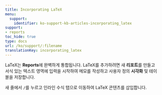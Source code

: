 ```yaml
---
title: Incorporating LaTeX
menu:
  support:
    identifier: ko-support-kb-articles-incorporating_latex
support:
- reports
toc_hide: true
type: docs
url: /ko/support/:filename
translationKey: incorporating_latex
---
```

LaTeX는 **Reports**에 완벽하게 통합됩니다. LaTeX를 추가하려면 새 **리포트**를 만들고 서식 있는 텍스트 영역에 입력을 시작하여 메모를 작성하고 사용자 정의 **시각화** 및 테이블을 저장합니다.

새 줄에서 `/`를 누르고 인라인 수식 탭으로 이동하여 LaTeX 콘텐츠를 삽입합니다.
